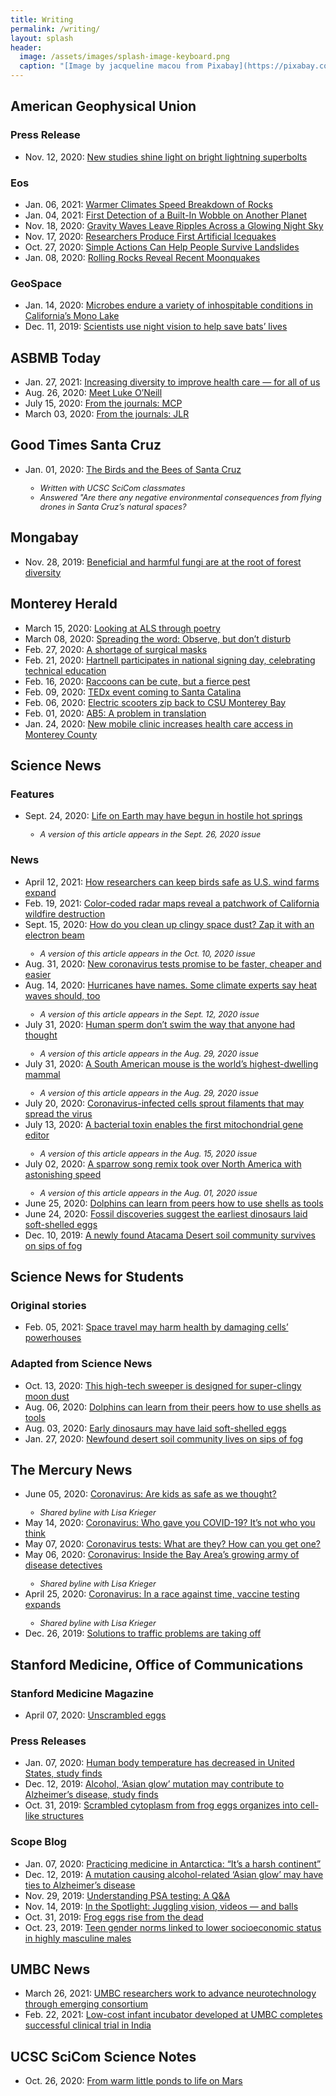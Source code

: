 ```yaml
---
title: Writing
permalink: /writing/
layout: splash
header:
  image: /assets/images/splash-image-keyboard.png
  caption: "[Image by jacqueline macou from Pixabay](https://pixabay.com/users/jackmac34-483877/?utm_source=link-attribution&amp;utm_medium=referral&amp;utm_campaign=image&amp;utm_content=1726000)"
---
```


## American Geophysical Union

### Press Release
* Nov. 12, 2020: [New studies shine light on bright lightning superbolts](https://news.agu.org/press-release/new-studies-shine-light-on-bright-lightning-superbolts/)  

### Eos
* Jan. 06, 2021: [Warmer Climates Speed Breakdown of Rocks](https://eos.org/research-spotlights/warmer-climates-speed-breakdown-of-rocks)
* Jan. 04, 2021: [First Detection of a Built-In Wobble on Another Planet](https://eos.org/research-spotlights/first-detection-of-a-built-in-wobble-on-another-planet)
* Nov. 18, 2020: [Gravity Waves Leave Ripples Across a Glowing Night Sky](https://eos.org/research-spotlights/gravity-waves-leave-ripples-across-a-glowing-night-sky)  
* Nov. 17, 2020: [Researchers Produce First Artificial Icequakes](https://eos.org/research-spotlights/researchers-produce-first-artificial-icequakes)  
* Oct. 27, 2020: [Simple Actions Can Help People Survive Landslides](https://eos.org/research-spotlights/simple-actions-can-help-people-survive-landslides)  
* Jan. 08, 2020: [Rolling Rocks Reveal Recent Moonquakes](https://eos.org/articles/rolling-rocks-reveal-recent-moonquakes)  

### GeoSpace
* Jan. 14, 2020: [Microbes endure a variety of inhospitable conditions in California’s Mono Lake](https://blogs.agu.org/geospace/2020/01/14/microbes-endure-a-variety-of-inhospitable-conditions-in-californias-mono-lake/)  
* Dec. 11, 2019: [Scientists use night vision to help save bats’ lives](https://blogs.agu.org/geospace/2019/12/11/scientists-use-night-vision-to-help-save-bats-lives/)

## ASBMB Today
* Jan. 27, 2021: [Increasing diversity to improve health care — for all of us](https://www.asbmb.org/asbmb-today/science/012721/increasing-diversity-to-improve-health-care-for-al)
* Aug. 26, 2020: [Meet Luke O’Neill](https://www.asbmb.org/asbmb-today/people/082620/meet-luke-o-neill)
* July 15, 2020: [From the journals: MCP](https://www.asbmb.org/asbmb-today/science/071520/from-the-journals-mcp)  
* March 03, 2020: [From the journals: JLR](https://www.asbmb.org/asbmb-today/science/030320/from-the-journals-jlr)  

## Good Times Santa Cruz
<ul>
    <li>Jan. 01, 2020: <a href='http://goodtimes.sc/cover-stories/birds-bees-santa-cruz/'>The Birds and the Bees of Santa Cruz</a></li>
        <ul>
        <li style="font-size:90%; font-style:italic;">Written with UCSC SciCom classmates</li>
        <li style="font-size:90%; font-style:italic;">Answered "Are there any negative environmental consequences from flying drones in Santa Cruz’s natural spaces?</li>
        </ul>
</ul>

## Mongabay
* Nov. 28, 2019: [Beneficial and harmful fungi are at the root of forest diversity](https://news.mongabay.com/2019/11/beneficial-and-harmful-fungi-are-at-the-root-of-forest-diversity/)  

## Monterey Herald
* March 15, 2020: [Looking at ALS through poetry](https://www.montereyherald.com/2020/03/15/looking-at-als-through-poetry/)
* March 08, 2020: [Spreading the word: Observe, but don’t disturb](https://www.montereyherald.com/2020/03/08/spreading-the-word-observe-but-dont-disturb/)
* Feb. 27, 2020: [A shortage of surgical masks](https://www.montereyherald.com/2020/02/27/a-shortage-of-surgical-masks/)
* Feb. 21, 2020: [Hartnell participates in national signing day, celebrating technical education](https://www.montereyherald.com/2020/02/21/hartnell-participates-in-national-signing-day-celebrating-technical-education/)
* Feb. 16, 2020: [Raccoons can be cute, but a fierce pest](https://www.montereyherald.com/2020/02/16/raccoons-can-be-cute-but-a-fierce-pest/)
* Feb. 09, 2020: [TEDx event coming to Santa Catalina](https://www.montereyherald.com/2020/02/09/tedx-event-coming-to-santa-catalina/)
* Feb. 06, 2020: [Electric scooters zip back to CSU Monterey Bay](https://www.montereyherald.com/2020/02/06/electric-scooters-zip-back-to-csu-monterey-bay/)
* Feb. 01, 2020: [AB5: A problem in translation](https://www.montereyherald.com/2020/02/01/ab5-a-problem-in-translation/)
* Jan. 24, 2020: [New mobile clinic increases health care access in Monterey County](https://www.montereyherald.com/2020/01/24/new-mobile-clinic-increases-health-care-access-in-monterey-county/)  

## Science News

### Features
<ul>
    <li>Sept. 24, 2020: <a href='https://www.sciencenews.org/article/life-earth-origins-hostile-hot-springs-microbes'>Life on Earth may have begun in hostile hot springs</a></li>
        <ul>
        <li style="font-size:90%; font-style:italic;">A version of this article appears in the Sept. 26, 2020 issue</li>
        </ul>
</ul>

### News
<ul>
    <li>April 12, 2021: <a href='https://www.sciencenews.org/article/wind-turbine-farms-expand-bird-safety'>How researchers can keep birds safe as U.S. wind farms expand</a></li>
    <li>Feb. 19, 2021: <a href='https://www.sciencenews.org/article/color-coded-radar-maps-california-wildfire-destruction'>Color-coded radar maps reveal a patchwork of California wildfire destruction</a></li>
    <li>Sept. 15, 2020: <a href='https://www.sciencenews.org/article/electron-beam-space-moon-dust-zap-clean-up'>How do you clean up clingy space dust? Zap it with an electron beam</a></li>
        <ul>
        <li style="font-size:90%; font-style:italic;">A version of this article appears in the Oct. 10, 2020 issue</li>
        </ul>
    <li>Aug. 31, 2020: <a href='https://www.sciencenews.org/article/coronavirus-covid19-rapid-tests-rna-virus'>New coronavirus tests promise to be faster, cheaper and easier</a></li>
    <li>Aug. 14, 2020: <a href='https://www.sciencenews.org/article/hurricanes-names-heat-waves-climate-health'>Hurricanes have names. Some climate experts say heat waves should, too</a></li>
        <ul>
        <li style="font-size:90%; font-style:italic;">A version of this article appears in the Sept. 12, 2020 issue</li>
        </ul>
    <li>July 31, 2020: <a href='https://www.sciencenews.org/article/human-sperm-tail-swim-biophysics'>Human sperm don’t swim the way that anyone had thought</a></li>
        <ul>
        <li style="font-size:90%; font-style:italic;">A version of this article appears in the Aug. 29, 2020 issue</li>
        </ul>
    <li>July 31, 2020: <a href='https://www.sciencenews.org/article/south-american-mouse-world-highest-dwelling-mammal'>A South American mouse is the world’s highest-dwelling mammal</a></li>
        <ul>
        <li style="font-size:90%; font-style:italic;">A version of this article appears in the Aug. 29, 2020 issue</li>
        </ul>
    <li>July 20, 2020: <a href='https://www.sciencenews.org/article/covid-19-coronavirus-infected-cells-sprout-filaments-spread-virus'>Coronavirus-infected cells sprout filaments that may spread the virus</a></li>
    <li>July 13, 2020: <a href='https://www.sciencenews.org/article/mitochondria-gene-editing-bacterial-toxin-crispr'>A bacterial toxin enables the first mitochondrial gene editor</a></li>
        <ul>
        <li style="font-size:90%; font-style:italic;">A version of this article appears in the Aug. 15, 2020 issue</li>
        </ul>
    <li>July 02, 2020: <a href='https://www.sciencenews.org/article/white-throated-sparrow-song-variation'>A sparrow song remix took over North America with astonishing speed</a></li>
        <ul>
        <li style="font-size:90%; font-style:italic;">A version of this article appears in the Aug. 01, 2020 issue</li>
        </ul>
    <li>June 25, 2020: <a href='https://www.sciencenews.org/article/dolphins-learn-shells-foraging-tools'>Dolphins can learn from peers how to use shells as tools</a></li>
    <li>June 24, 2020: <a href='https://www.sciencenews.org/article/fossil-discoveries-suggest-earliest-dinosaurs-laid-soft-shelled-eggs'>Fossil discoveries suggest the earliest dinosaurs laid soft-shelled eggs</a></li>
    <li>Dec. 10, 2019: <a href='https://www.sciencenews.org/article/new-atacama-desert-soil-fungi-lichen-community-survives-fog-sips'>A newly found Atacama Desert soil community survives on sips of fog</a></li>
</ul>

## Science News for Students

### Original stories
* Feb. 05, 2021: [Space travel may harm health by damaging cells’ powerhouses](https://www.sciencenewsforstudents.org/article/space-travel-health-harm-mitochondria)

### Adapted from Science News
* Oct. 13, 2020: [This high-tech sweeper is designed for super-clingy moon dust](https://www.sciencenewsforstudents.org/article/electron-beam-space-moon-dust-zap-clean-up)
* Aug. 06, 2020: [Dolphins can learn from their peers how to use shells as tools](https://www.sciencenewsforstudents.org/article/dolphins-learn-from-peers-shells-foraging-tools)
* Aug. 03, 2020: [Early dinosaurs may have laid soft-shelled eggs](https://www.sciencenewsforstudents.org/article/early-dinosaurs-soft-shelled-eggs-fossil')
* Jan. 27, 2020: [Newfound desert soil community lives on sips of fog](https://www.sciencenewsforstudents.org/article/newfound-desert-soil-community-lives-on-sips-of-fog)

## The Mercury News
<ul>
    <li>June 05, 2020: <a href='https://www.mercurynews.com/2020/06/05/coronavirus-are-kids-as-safe-as-we-thought/'>Coronavirus: Are kids as safe as we thought?</a></li>
        <ul>
        <li style="font-size:90%; font-style:italic;">Shared byline with Lisa Krieger</li>
        </ul>
    <li>May 14, 2020: <a href='https://www.mercurynews.com/2020/05/14/coronavirus-who-gave-you-covid-19-its-not-who-you-think/'>Coronavirus: Who gave you COVID-19? It’s not who you think</a></li>
    <li>May 07, 2020: <a href='https://www.mercurynews.com/2020/05/07/coronavirus-tests-what-are-they-how-can-you-get-one/'>Coronavirus tests: What are they? How can you get one?</a></li>
    <li>May 06, 2020: <a href='https://www.mercurynews.com/2020/05/06/coronavirus-inside-the-bay-areas-growing-army-of-disease-detectives/'>Coronavirus: Inside the Bay Area’s growing army of disease detectives</a></li>
        <ul>
        <li style="font-size:90%; font-style:italic;">Shared byline with Lisa Krieger</li>
        </ul>
    <li>April 25, 2020: <a href='https://www.mercurynews.com/2020/04/25/coronavirus-in-a-race-against-time-vaccine-testing-expands/'>Coronavirus: In a race against time, vaccine testing expands</a></li>
        <ul>
        <li style="font-size:90%; font-style:italic;">Shared byline with Lisa Krieger</li>
        </ul>
    <li>Dec. 26, 2019: <a href='https://www.mercurynews.com/2019/12/26/solutions-to-traffic-problems-are-taking-off/'>Solutions to traffic problems are taking off</a></li>
</ul>

## Stanford Medicine, Office of Communications

### Stanford Medicine Magazine
* April 07, 2020: [Unscrambled eggs](http://stanmed.stanford.edu/2020issue1/frog-eggs-reassemble-aid-synthetic-cell-development.html)

### Press Releases
* Jan. 07, 2020: [Human body temperature has decreased in United States, study finds](http://med.stanford.edu/news/all-news/2020/01/human-body-temperature-has-decreased-in-united-states.html)
* Dec. 12, 2019: [Alcohol, ‘Asian glow’ mutation may contribute to Alzheimer’s disease, study finds](http://med.stanford.edu/news/all-news/2019/12/alcohol-asian-glow-mutation-may-contribute-to-alzheimers.html)
* Oct. 31, 2019: [Scrambled cytoplasm from frog eggs organizes into cell-like structures](http://med.stanford.edu/news/all-news/2019/10/cytoplasm-of-scrambled-frog-eggs-organizes-into-cell-like-struct.html)

### Scope Blog
* Jan. 07, 2020: [Practicing medicine in Antarctica: “It’s a harsh continent”](https://scopeblog.stanford.edu/2020/01/07/practicing-medicine-in-antarctica-its-a-harsh-continent/)
* Dec. 12, 2019: [A mutation causing alcohol-related ‘Asian glow’ may have ties to Alzheimer’s disease](https://scopeblog.stanford.edu/2019/12/12/a-mutation-causing-alcohol-related-asian-glow-may-have-ties-to-alzheimers-disease/)
* Nov. 29, 2019: [Understanding PSA testing: A Q&A](https://scopeblog.stanford.edu/2019/11/29/understanding-psa-testing-a-qa/)
* Nov. 14, 2019: [In the Spotlight: Juggling vision, videos — and balls](https://scopeblog.stanford.edu/2019/11/14/in-the-spotlight-juggling-vision-videos-and-balls/)
* Oct. 31, 2019: [Frog eggs rise from the dead](https://scopeblog.stanford.edu/2019/10/31/frog-eggs-rise-from-the-dead/)
* Oct. 23, 2019: [Teen gender norms linked to lower socioeconomic status in highly masculine males](https://scopeblog.stanford.edu/2019/10/23/gender-norms-linked-to-lower-socioeconomic-success-in-highly-masculine-males/)

## UMBC News
* March 26, 2021: [UMBC researchers work to advance neurotechnology through emerging consortium](https://news.umbc.edu/umbc-researchers-work-to-advance-neurotechnology-through-emerging-consortium/)
* Feb. 22, 2021: [Low-cost infant incubator developed at UMBC completes successful clinical trial in India](https://news.umbc.edu/low-cost-infant-incubator-developed-at-umbc-completes-successful-clinical-trial-in-india/)

## UCSC SciCom Science Notes
* Oct. 26, 2020: [From warm little ponds to life on Mars](https://ucscsciencenotes.com/feature/from-warm-little-ponds-to-life-on-mars/)

